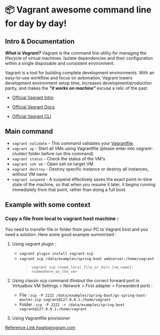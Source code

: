 # 📦  Vagrant awesome command line for day by day!

## Intro & Documentation

***What is Vagrant?***
Vagrant is the command line utility for managing the lifecycle of virtual machines. Isolate dependencies and their configuration within a single disposable and consistent environment.

Vagrant is a tool for building complete development environments. With an easy-to-use workflow and focus on automation, Vagrant lowers development environment setup time, increases development/production parity, and makes the ***"it works on  machine"*** excuse a relic of the past.


+ [Official Vagrant Intro][intro]

[intro]: https://developer.hashicorp.com/vagrant/intro

+ [Official Vagrant Docs][doc]

[doc]: https://developer.hashicorp.com/vagrant/docs

+ [Official Vagrant CLI][vcli]

[vcli]: https://developer.hashicorp.com/vagrant/docs/cli

## Main command
+ `vagrant validate` - This command validates your [Vagrantfile](https://developer.hashicorp.com/vagrant/docs/vagrantfile).
+ `vagrant up` - Start all VMs using Vagrantfile (please enter into vagrant-cluster/ folder before run this command)
+ `vagrant status`  - Check the status of the VM's
+ `vagrant ssh vm`  - Open ssh on target VM
+ `vagrant destroy` - Destroy specific instance or destroy all instances, without VM name
+ `vagrant suspend` - A suspend effectively saves the exact point-in-time state of the machine, so that when you resume it later, it begins running immediately from that point, rather than doing a full boot.

## Example with some context

### Copy a file from local to vagrant host machine : 
You need to transfer file or folder from your PC to Vagrant host and you need a solution.
Here some good example summirized :
1. Using vagrant plugin : 

    + `vagrant plugin install vagrant-scp`
    + `vagrant scp /data/examples/spring-boot webserver:/home/vagrant`
        > `vagrant scp <some_local_file_or_dir> [vm_name]:<somewhere_on_the_vm>`

2. Using classic scp command (findout the correct forward port in Virtualbox VM Settings > Network > First adapter > Forwarderd port) : 
    
    + File : `scp -P 2222 /data/examples/spring-boot/gs-spring-boot-master.zip vagrant@127.0.0.1:/home/vagrant` 
    + Folder : `scp -P 2222 -r /data/examples/spring-boot vagrant@127.0.0.1:/home/vagrant`
3. Using Vagrantfile provisioner  

[Reference Link howtoprogram.com](https://howtoprogram.xyz/2017/08/13/copy-files-folders-host-guest-vagrant/)
